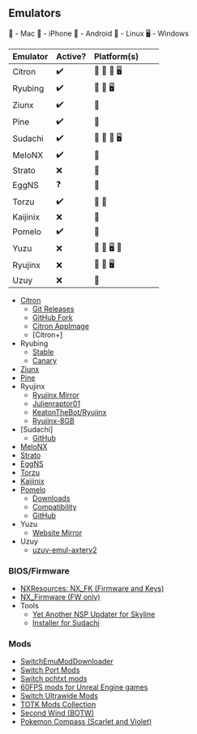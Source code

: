 ## Emulators
🍎 - Mac
📱 - iPhone
🤖 - Android
🐧 - Linux
🖥️ - Windows



| Emulator | Active? | Platform(s) |   |   |
|----------|---------|-------------|---|---|
| Citron   | ✔️       | 🍎 🤖 🐧 🖥️  |   |   |
| Ryubing  | ✔️       | 🍎 🐧 🖥️     |   |   |
| Ziunx    | ✔️       | 🤖          |   |   |
| Pine     | ✔️       | 🤖          |   |   |
| Sudachi  | ✔️       | 🤖 🍎 🐧 🖥️  |   |   |
| MeloNX   | ✔️       | 📱          |   |   |
| Strato   | ❌       | 🤖          |   |   |
| EggNS    | ❓       | 🤖          |   |   |
| Torzu    | ✔️       | 🤖 🐧       |   |   |
| Kaijinix | ❌       | 🤖          |   |   |
| Pomelo   | ✔️       | 📱          |   |   |
| Yuzu     | ❌       | 🍎 🐧 🖥️ 📱  |   |   |
| Ryujinx  | ❌       | 🍎 🐧 🖥️     |   |   |
| Uzuy     | ❌       | 🤖          |   |   |



- [Citron](https://citron-emu.org/)
  - [Git Releases](https://git.citron-emu.org/Citron/Citron/releases)
  - [GitHub Fork](https://github.com/citron-emu/citron)
  - [Citron AppImage](https://github.com/pkgforge-dev/Citron-AppImage)
  - [Citron+]
- Ryubing
  - [Stable](https://github.com/Ryubing/Ryujinx)
  - [Canary](https://github.com/Ryubing/Canary-Releases)
- [Ziunx](https://github.com/ziunx-emulator/Zinux-emu)
- [Pine](https://github.com/Ishan09811/pine)
- Ryujinx
  - [Ryujinx Mirror](https://github.com/ryujinx-mirror/ryujinx)
  - [Julienraptor01](https://github.com/Julienraptor01/Ryujinx)
  - [KeatonTheBot/Ryujinx](https://github.com/KeatonTheBot/Ryujinx)
  - [Ryujinx-8GB](https://github.com/HDPacks/Ryujinx-8GB)
- [Sudachi]
  - [GitHub](https://github.com/emuplace/sudachi.emuplace.app)
- [MeloNX](https://git.743378673.xyz/MeloNX/MeloNX)
- [Strato](https://github.com/strato-emu/strato)
- [EggNS](http://www.eggns.xyz/)
- [Torzu](https://notabug.org/litucks/torzu)
- [Kaijinix](https://github.com/SylveonDeko/Kaijinix)
- [Pomelo](https://pomelo-emu.github.io/)
  - [Downloads](https://pomelo-emu.github.io/downloads.html)
  - [Compatibility](https://pomelo-emu.github.io/titles.html)
  - [GitHub](https://github.com/Pomelo-Emu/pomelo-emu.github.io)
- Yuzu
  - [Website Mirror](https://yuzu-mirror.github.io/)
- Uzuy
  - [uzuy-emul-axterv2](https://github.com/uzuy-emul/uzuy)

### BIOS/Firmware
  - [NXResources: NX_FK (Firmware and Keys)](https://github.com/NXResources/NX_FK/releases)
  - [NX_Firmware (FW only)](https://github.com/THZoria/NX_Firmware/releases)
- Tools
  - [Yet Another NSP Updater for Skyline](https://github.com/nozwock/yanu)
  - [Installer for Sudachi](https://github.com/Justinzzz69/Installer-for-Sudachi)
 
### Mods
  - [SwitchEmuModDownloader](https://github.com/amakvana/SwitchEmuModDownloader)
  - [Switch Port Mods](https://github.com/StevensND/switch-port-mods)
  - [Switch pchtxt mods](https://github.com/KeatonTheBot/switch-pchtxt-mods)
  - [60FPS mods for Unreal Engine games](https://github.com/StevensND/ue4-emuswitch-60fps)
  - [Switch Ultrawide Mods](https://github.com/Fl4sh9174/Switch-Ultrawide-Mods)
  - [TOTK Mods Collection](https://github.com/hoverbike1/TOTK-Mods-collection)
  - [Second Wind (BOTW)](https://github.com/CEObrainz/Second-Wind-Switch)
  - [Pokemon Compass (Scarlet and Violet)](https://www.nexusmods.com/pokemonscarletandviolet/mods/21)
